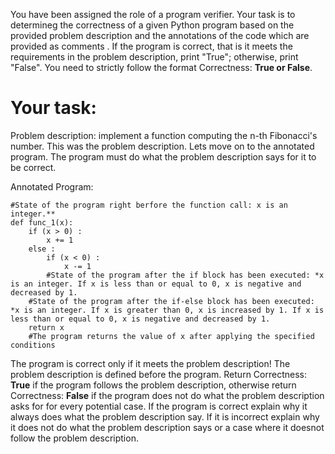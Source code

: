 
You have been assigned the role of a program verifier. Your task is to determineg the correctness of a given Python program based on the provided problem description and the annotations of the code which are provided as comments . If the program is correct, that is it meets the requirements in the problem description, print "True"; otherwise, print "False". You need to strictly follow the format Correctness: **True or False**.

# Your task:
Problem description: implement a function computing the n-th Fibonacci's number.
This was the problem description. Lets move on to the  annotated program. The program must do what the problem description says for it to be correct.

Annotated Program:
```
#State of the program right berfore the function call: x is an integer.**
def func_1(x):
    if (x > 0) :
        x += 1
    else :
        if (x < 0) :
            x -= 1
        #State of the program after the if block has been executed: *x is an integer. If x is less than or equal to 0, x is negative and decreased by 1.
    #State of the program after the if-else block has been executed: *x is an integer. If x is greater than 0, x is increased by 1. If x is less than or equal to 0, x is negative and decreased by 1.
    return x
    #The program returns the value of x after applying the specified conditions

```
The program is correct only if it meets the problem description! The problem description is defined before the program.  Return Correctness: **True** if the program follows the problem description, otherwise return Correctness: **False** if the program does not do what the problem description asks for for every potential case.
If the program is correct explain why it always does what the problem description say. If it is incorrect explain why it does not do what the problem description says or a case where it doesnot follow the problem description.
